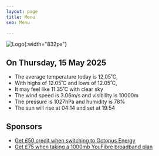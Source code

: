 ```yaml
---
layout: page
title: Menu
seo: Menu

---
```


![Logo](/images/logo.jpg){:width="832px"}

<!-- weather_marker starts -->
## On Thursday, 15 May 2025

- The average temperature today is 12.05˚C,
- With highs of 12.05˚C and lows of 12.05˚C,
- It may feel like 11.35˚C with clear sky
- The wind speed is 3.06m/s and visibility is 10000m
- The pressure is 1027hPa and humidity is 78%
- The sun will rise at 04:14 and set at 19:54

<!-- weather_marker ends -->

## Sponsors

- [Get £50 credit when switching to Octopus Energy](https://bit.ly/3oD1nnS)
- [Get £75 when taking a 1000mb YouFibre broadband plan](https://aklam.io/91zWhU?)
